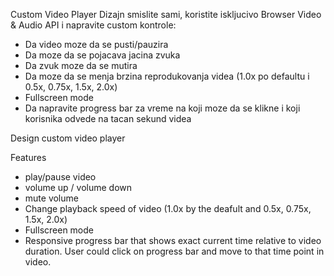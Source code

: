 Custom Video Player
Dizajn smislite sami, koristite iskljucivo Browser Video & Audio API i napravite custom kontrole:

- Da video moze da se pusti/pauzira 
- Da moze da se pojacava jacina zvuka
- Da zvuk moze da se mutira
- Da moze da se menja brzina reprodukovanja videa (1.0x po defaultu i 0.5x, 0.75x, 1.5x, 2.0x)
- Fullscreen mode
- Da napravite progress bar za vreme na koji moze da se klikne i koji korisnika odvede na tacan sekund videa

Design custom video player

Features
- play/pause video
- volume up / volume down
- mute volume
- Change playback speed of video (1.0x by the deafult and 0.5x, 0.75x, 1.5x, 2.0x)
- Fullscreen mode
- Responsive progress bar that shows exact current time relative to video duration. User could click on progress bar and move to that time point in video.